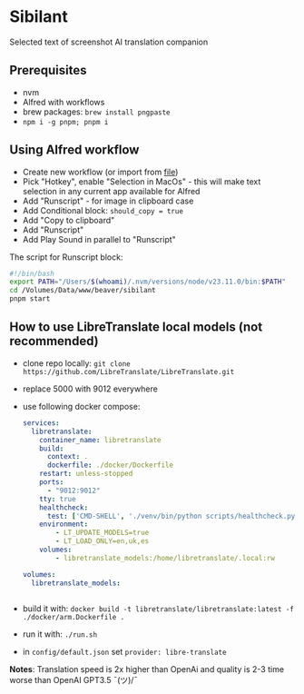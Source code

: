 # Sibilant

Selected text of screenshot AI translation companion

## Prerequisites

- nvm
- Alfred with workflows
- brew packages: `brew install pngpaste`
- `npm i -g pnpm; pnpm i`

## Using Alfred workflow

- Create new workflow (or import from [file](src/sibilant.alfredworkflow))
- Pick "Hotkey", enable "Selection in MacOs"  - this will make text selection in any current app available for Alfred
- Add "Runscript" - for image in clipboard case
- Add Conditional block: `should_copy = true`
- Add "Copy to clipboard"
- Add "Runscript"
- Add Play Sound in parallel to "Runscript"

The script for Runscript block:

  ```bash
  #!/bin/bash
  export PATH="/Users/$(whoami)/.nvm/versions/node/v23.11.0/bin:$PATH"
  cd /Volumes/Data/www/beaver/sibilant
  pnpm start
  ```

## How to use LibreTranslate local models (not recommended)

- clone repo locally: `git clone https://github.com/LibreTranslate/LibreTranslate.git`
- replace 5000 with 9012 everywhere
- use following docker compose:

  ```yaml
  services:
    libretranslate:
      container_name: libretranslate
      build:
        context: .
        dockerfile: ./docker/Dockerfile
      restart: unless-stopped
      ports:
        - "9012:9012"
      tty: true
      healthcheck:
        test: ['CMD-SHELL', './venv/bin/python scripts/healthcheck.py']
      environment:
          - LT_UPDATE_MODELS=true
          - LT_LOAD_ONLY=en,uk,es
      volumes:
          - libretranslate_models:/home/libretranslate/.local:rw

  volumes:
    libretranslate_models:
    
  ```

- build it with: `docker build -t libretranslate/libretranslate:latest -f ./docker/arm.Dockerfile .`
- run it with: `./run.sh`
- in `config/default.json` set `provider: libre-translate`

**Notes**: Translation speed is 2x higher than OpenAi and quality is 2-3 time worse than OpenAI GPT3.5 ¯\(ツ)/¯
